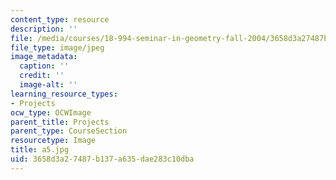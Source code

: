 ```yaml
---
content_type: resource
description: ''
file: /media/courses/18-994-seminar-in-geometry-fall-2004/3658d3a27487b137a635dae283c10dba_a5.jpg
file_type: image/jpeg
image_metadata:
  caption: ''
  credit: ''
  image-alt: ''
learning_resource_types:
- Projects
ocw_type: OCWImage
parent_title: Projects
parent_type: CourseSection
resourcetype: Image
title: a5.jpg
uid: 3658d3a2-7487-b137-a635-dae283c10dba
---
```

